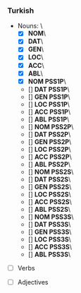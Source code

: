 ### Turkish

-  Nouns: \
      - [x] **NOM**\
      - [x] **DAT**\
      - [x] **GEN**\
      - [x] **LOC**\
      - [x] **ACC**\
      - [x] **ABL**\
      - [x] **NOM PSS1P**\
      - [] **DAT PSS1P**\
      - [] **GEN PSS1P**\
      - [] **LOC PSS1P**\
      - [] **ACC PSS1P**\
      - [] **ABL PSS1P**\
      - [] **NOM PSS2P**\
      - [] **DAT PSS2P**\
      - [] **GEN PSS2P**\
      - [] **LOC PSS2P**\
      - [] **ACC PSS2P**\
      - [] **ABL PSS2P**\
      - [] **NOM PSS2S**\
      - [] **DAT PSS2S**\
      - [] **GEN PSS2S**\
      - [] **LOC PSS2S**\
      - [] **ACC PSS2S**\
      - [] **ABL PSS2S**\
      - [] **NOM PSS3S**\
      - [] **DAT PSS3S**\
      - [] **GEN PSS3S**\
      - [] **LOC PSS3S**\
      - [] **ACC PSS3S**\
      - [] **ABL PSS3S**\
     
- [ ] Verbs
- [ ] Adjectives

